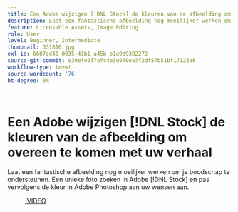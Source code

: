 ```yaml
---
title: Een Adobe wijzigen [!DNL Stock] de kleuren van de afbeelding om overeen te komen met uw verhaal
description: Laat een fantastische afbeelding nog moeilijker werken om je boodschap te ondersteunen. Een unieke foto zoeken in Adobe [!DNL Stock] en pas vervolgens de kleur in Adobe Photoshop aan uw wensen aan
feature: Licensable Assets, Image Editing
role: User
level: Beginner, Intermediate
thumbnail: 331810.jpg
exl-id: 6607cd40-0035-41b1-a45b-b1a9d9382272
source-git-commit: e39efe0f7afc4e3e970ea7f2df57b51bf17123a6
workflow-type: tm+mt
source-wordcount: '76'
ht-degree: 0%

---
```


# Een Adobe wijzigen [!DNL Stock] de kleuren van de afbeelding om overeen te komen met uw verhaal

Laat een fantastische afbeelding nog moeilijker werken om je boodschap te ondersteunen. Een unieke foto zoeken in Adobe [!DNL Stock] en pas vervolgens de kleur in Adobe Photoshop aan uw wensen aan.

>[!VIDEO](https://video.tv.adobe.com/v/331810?hidetitle=true)
